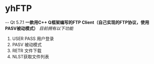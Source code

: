 # yhFTP
-- Qt 5.7.1
 **一款用C++ Q框架编写的FTP Client（自己实现的FTP协议，使用PASV被动模式）** 
 _目前拥有以下功能_ 
1. USER PASS 用户登录
2. PASV 被动模式
3. RETR 文件下载
4. NLST获取文件列表
